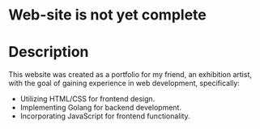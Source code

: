 # Web-site is not yet complete
# Description
This website was created as a portfolio for my friend, an exhibition artist, with the goal of gaining experience in web development, specifically:

- Utilizing HTML/CSS for frontend design.
- Implementing Golang for backend development.
- Incorporating JavaScript for frontend functionality.
